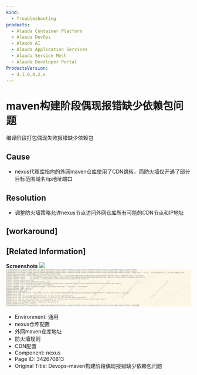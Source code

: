 ```yaml
---
kind:
  - Troubleshooting
products:
  - Alauda Container Platform
  - Alauda DevOps
  - Alauda AI
  - Alauda Application Services
  - Alauda Service Mesh
  - Alauda Developer Portal
ProductsVersion:
  - 4.1.0,4.2.x
---
```

<!-- A type of document that involves encountering a fault, diagnosing it, performing root cause analysis, and providing solutions. -->

# maven构建阶段偶现报错缺少依赖包问题

编译阶段打包偶现失败报错缺少依赖包

## Cause
- nexus代理库指向的外网maven仓库使用了CDN跳转，而防火墙仅开通了部分目标范围域名/ip地址端口

## Resolution
- 调整防火墙策略允许nexus节点访问外网仓库所有可能的CDN节点和IP地址

## [workaround]

## [Related Information]
**Screenshots**
![](assets/devops-mavengou-jian-jie-duan-ou-xian-bao-cuo-que-shao-yi-lai-bao-wen-ti/1756967959_99781_38e9c5_%25E6%2588%25AA%25E5%259B%25BE.png)
![](assets/devops-mavengou-jian-jie-duan-ou-xian-bao-cuo-que-shao-yi-lai-bao-wen-ti/image-2025-9-11_16-13-20.png)
- Environment: 通用
- nexus仓库配置
- 外网maven仓库地址
- 防火墙规则
- CDN配置
- Component: nexus
- Page ID: 342670813
- Original Title: Devops-maven构建阶段偶现报错缺少依赖包问题

